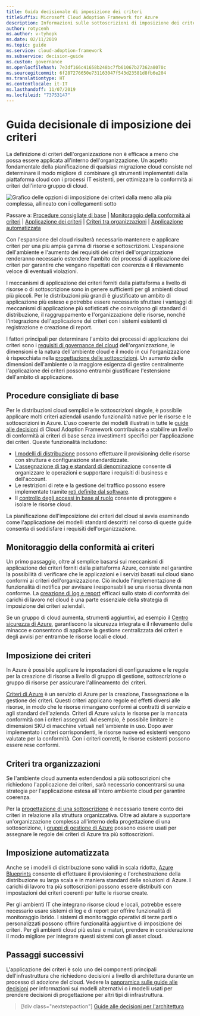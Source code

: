 ```yaml
---
title: Guida decisionale di imposizione dei criteri
titleSuffix: Microsoft Cloud Adoption Framework for Azure
description: Informazioni sulle sottoscrizioni di imposizione dei criteri come priorità di progettazione principale nelle migrazioni di Azure.
author: rotycenh
ms.author: v-tyhopk
ms.date: 02/11/2019
ms.topic: guide
ms.service: cloud-adoption-framework
ms.subservice: decision-guide
ms.custom: governance
ms.openlocfilehash: 7e3df166c41658b248bc7fb61067b27362a8070c
ms.sourcegitcommit: 6f287276650e731163047f543d23581d8fb6e204
ms.translationtype: HT
ms.contentlocale: it-IT
ms.lasthandoff: 11/07/2019
ms.locfileid: "73753147"
---
```

# <a name="policy-enforcement-decision-guide"></a>Guida decisionale di imposizione dei criteri

La definizione di criteri dell'organizzazione non è efficace a meno che possa essere applicata all'interno dell'organizzazione. Un aspetto fondamentale della pianificazione di qualsiasi migrazione cloud consiste nel determinare il modo migliore di combinare gli strumenti implementati dalla piattaforma cloud con i processi IT esistenti, per ottimizzare la conformità ai criteri dell'intero gruppo di cloud.

![Grafico delle opzioni di imposizione dei criteri dalla meno alla più complessa, allineato con i collegamenti sotto](../../_images/decision-guides/decision-guide-policy-enforcement.png)

Passare a: [Procedure consigliate di base](#baseline-best-practices) | [Monitoraggio della conformità ai criteri](#policy-compliance-monitoring) | [Applicazione dei criteri](#policy-enforcement) | [Criteri tra organizzazioni](#cross-organization-policy) | [Applicazione automatizzata](#automated-enforcement)

Con l'espansione del cloud risulterà necessario mantenere e applicare criteri per una più ampia gamma di risorse e sottoscrizioni. L'espansione dell'ambiente e l'aumento dei requisiti dei criteri dell'organizzazione renderanno necessario estendere l'ambito dei processi di applicazione dei criteri per garantire che vengano rispettati con coerenza e il rilevamento veloce di eventuali violazioni.

I meccanismi di applicazione dei criteri forniti dalla piattaforma a livello di risorse o di sottoscrizione sono in genere sufficienti per gli ambienti cloud più piccoli. Per le distribuzioni più grandi è giustificato un ambito di applicazione più esteso e potrebbe essere necessario sfruttare i vantaggi di meccanismi di applicazione più sofisticati che coinvolgono gli standard di distribuzione, il raggruppamento e l'organizzazione delle risorse, nonché l'integrazione dell'applicazione dei criteri con i sistemi esistenti di registrazione e creazione di report.

I fattori principali per determinare l'ambito dei processi di applicazione dei criteri sono i [requisiti di governance del cloud](../../govern/index.md) dell'organizzazione, le dimensioni e la natura dell'ambiente cloud e il modo in cui l'organizzazione è rispecchiata nella [progettazione delle sottoscrizioni](../subscriptions/index.md). Un aumento delle dimensioni dell'ambiente o la maggiore esigenza di gestire centralmente l'applicazione dei criteri possono entrambi giustificare l'estensione dell'ambito di applicazione.

## <a name="baseline-best-practices"></a>Procedure consigliate di base

Per le distribuzioni cloud semplici e le sottoscrizioni singole, è possibile applicare molti criteri aziendali usando funzionalità native per le risorse e le sottoscrizioni in Azure. L'uso coerente dei modelli illustrati in tutte le [guide alle decisioni](../index.md) di Cloud Adoption Framework contribuisce a stabilire un livello di conformità ai criteri di base senza investimenti specifici per l'applicazione dei criteri. Queste funzionalità includono:

- [I modelli di distribuzione](../resource-consistency/index.md) possono effettuare il provisioning delle risorse con struttura e configurazione standardizzate.
- [L'assegnazione di tag e standard di denominazione](../resource-tagging/index.md) consente di organizzare le operazioni e supportare i requisiti di business e dell'account.
- Le restrizioni di rete e la gestione del traffico possono essere implementate tramite [reti definite dal software](../software-defined-network/index.md).
- Il [controllo degli accessi in base al ruolo](../identity/index.md) consente di proteggere e isolare le risorse cloud.

La pianificazione dell'imposizione dei criteri del cloud si avvia esaminando come l'applicazione dei modelli standard descritti nel corso di queste guide consenta di soddisfare i requisiti dell'organizzazione.

## <a name="policy-compliance-monitoring"></a>Monitoraggio della conformità ai criteri

Un primo passaggio, oltre al semplice basarsi sui meccanismi di applicazione dei criteri forniti dalla piattaforma Azure, consiste nel garantire la possibilità di verificare che le applicazioni e i servizi basati sul cloud siano conformi ai criteri dell'organizzazione. Ciò include l'implementazione di funzionalità di notifica per avvisare i responsabili se una risorsa diventa non conforme. La [creazione di log e report](../logging-and-reporting/index.md) efficaci sullo stato di conformità dei carichi di lavoro nel cloud è una parte essenziale della strategia di imposizione dei criteri aziendali.

Se un gruppo di cloud aumenta, strumenti aggiuntivi, ad esempio il [Centro sicurezza di Azure](https://docs.microsoft.com/azure/security-center), garantiscono la sicurezza integrata e il rilevamento delle minacce e consentono di applicare la gestione centralizzata dei criteri e degli avvisi per entrambe le risorse locali e cloud.

## <a name="policy-enforcement"></a>Imposizione dei criteri

In Azure è possibile applicare le impostazioni di configurazione e le regole per la creazione di risorse a livello di gruppo di gestione, sottoscrizione o gruppo di risorse per assicurare l'allineamento dei criteri.

[Criteri di Azure](https://docs.microsoft.com/azure/governance/policy/overview) è un servizio di Azure per la creazione, l'assegnazione e la gestione dei criteri. Questi criteri applicano regole ed effetti diversi alle risorse, in modo che le risorse rimangano conformi ai contratti di servizio e agli standard dell'azienda. Criteri di Azure valuta le risorse per la mancata conformità con i criteri assegnati. Ad esempio, è possibile limitare le dimensioni SKU di macchine virtuali nell'ambiente in uso. Dopo aver implementato i criteri corrispondenti, le risorse nuove ed esistenti vengono valutate per la conformità. Con i criteri corretti, le risorse esistenti possono essere rese conformi.

## <a name="cross-organization-policy"></a>Criteri tra organizzazioni

Se l'ambiente cloud aumenta estendendosi a più sottoscrizioni che richiedono l'applicazione dei criteri, sarà necessario concentrarsi su una strategia per l'applicazione estesa all'intero ambiente cloud per garantire coerenza.

Per la [progettazione di una sottoscrizione](../subscriptions/index.md) è necessario tenere conto dei criteri in relazione alla struttura organizzativa. Oltre ad aiutare a supportare un'organizzazione complessa all'interno della progettazione di una sottoscrizione, i [gruppi di gestione di Azure](../../ready/azure-best-practices/scaling-subscriptions.md#manage-multiple-subscriptions) possono essere usati per assegnare le regole dei criteri di Azure tra più sottoscrizioni.

## <a name="automated-enforcement"></a>Imposizione automatizzata

Anche se i modelli di distribuzione sono validi in scala ridotta, [Azure Blueprints](https://docs.microsoft.com/azure/governance/blueprints/overview) consente di effettuare il provisioning e l'orchestrazione della distribuzione su larga scala e in maniera standard delle soluzioni di Azure. I carichi di lavoro tra più sottoscrizioni possono essere distribuiti con impostazioni dei criteri coerenti per tutte le risorse create.

Per gli ambienti IT che integrano risorse cloud e locali, potrebbe essere necessario usare sistemi di log e di report per offrire funzionalità di monitoraggio ibrido. I sistemi di monitoraggio operativi di terze parti o personalizzati possono offrire funzionalità aggiuntive di imposizione dei criteri. Per gli ambienti cloud più estesi e maturi, prendere in considerazione il modo migliore per integrare questi sistemi con gli asset cloud.

## <a name="next-steps"></a>Passaggi successivi

L'applicazione dei criteri è solo uno dei componenti principali dell'infrastruttura che richiedono decisioni a livello di architettura durante un processo di adozione del cloud. Vedere la [panoramica sulle guide alle decisioni](../index.md) per informazioni sui modelli alternativi o i modelli usati per prendere decisioni di progettazione per altri tipi di infrastruttura.

> [!div class="nextstepaction"]
> [Guide alle decisioni per l'architettura](../index.md)
